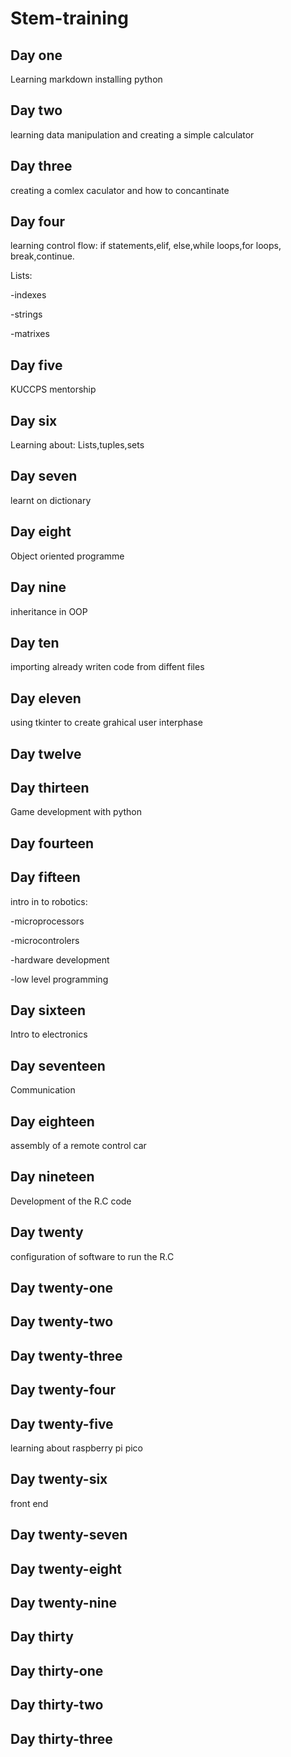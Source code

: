 # Stem-training
## Day one
Learning markdown
installing python
## Day two
learning data manipulation
and creating a simple calculator
## Day three
creating a comlex caculator
and how  to concantinate
## Day four
learning control flow:
if statements,elif,
else,while loops,for loops,
break,continue.

Lists:

-indexes

-strings

-matrixes

## Day five
KUCCPS mentorship
## Day six
Learning about: 
Lists,tuples,sets
## Day seven
learnt on dictionary
## Day eight
Object oriented programme
## Day nine
inheritance in OOP
## Day ten
importing already writen code from diffent files
## Day eleven
using tkinter to create  grahical user interphase
## Day twelve
## Day thirteen
Game development with python
## Day fourteen
## Day fifteen 
intro in to robotics:

-microprocessors

-microcontrolers

-hardware development

-low level programming
## Day sixteen
Intro to electronics
## Day seventeen
Communication
## Day eighteen
assembly of a remote control car
## Day nineteen
Development of the R.C code
## Day twenty
configuration of software to run the R.C
## Day twenty-one
## Day twenty-two
## Day twenty-three
## Day twenty-four
## Day twenty-five
learning about raspberry pi pico
## Day twenty-six
front end
## Day twenty-seven 
## Day twenty-eight
## Day twenty-nine
## Day thirty
## Day thirty-one
## Day thirty-two
## Day thirty-three

